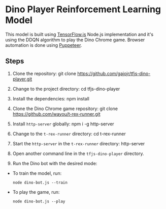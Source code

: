 # Dino Player Reinforcement Learning Model

This model is built using [TensorFlow.js](https://www.tensorflow.org/js) Node.js implementation and it's using the DDQN algorithm to play the Dino Chrome game. Browser automation is done using [Puppeteer](https://pptr.dev/).

## Steps

1. Clone the repository:
git clone https://github.com/gajojr/tfjs-dino-player.git

2. Change to the project directory:
cd tfjs-dino-player

3. Install the dependencies:
npm install

4. Clone the Dino Chrome game repository:
git clone https://github.com/wayou/t-rex-runner.git

5. Install `http-server` globally:
npm i -g http-server

6. Change to the `t-rex-runner` directory:
cd t-rex-runner

7. Start the `http-server` in the `t-rex-runner` directory:
http-server

8. Open another command line in the `tfjs-dino-player` directory.

9. Run the Dino bot with the desired mode:
- To train the model, run:
  ```
  node dino-bot.js --train
  ```
- To play the game, run:
  ```
  node dino-bot.js --play
  ```
